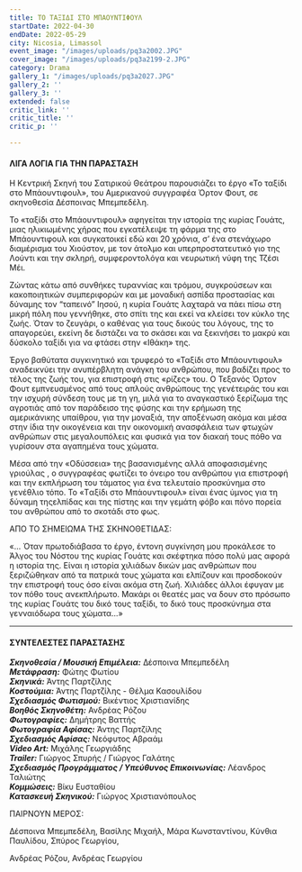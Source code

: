 ```yaml
---
title: ΤΟ ΤΑΞΙΔΙ ΣΤΟ ΜΠΑΟΥΝΤΙΦΟΥΛ
startDate: 2022-04-30
endDate: 2022-05-29
city: Nicosia, Limassol
event_image: "/images/uploads/pq3a2002.JPG"
cover_image: "/images/uploads/pq3a2199-2.JPG"
category: Drama
gallery_1: "/images/uploads/pq3a2027.JPG"
gallery_2: ''
gallery_3: ''
extended: false
critic_link: ''
critic_title: ''
critic_p: ''

---
```

#### ΛΙΓΑ ΛΟΓΙΑ ΓΙΑ ΤΗΝ ΠΑΡΑΣΤΑΣΗ

Η Κεντρική Σκηνή του Σατιρικού Θεάτρου παρουσιάζει το έργο «Το ταξίδι στο Μπάουντιφουλ», του Αμερικανού συγγραφέα Όρτον Φουτ, σε σκηνοθεσία Δέσποινας Μπεμπεδέλη.

Το «ταξίδι στο Μπάουντιφουλ» αφηγείται την ιστορία της κυρίας Γουάτς, μιας ηλικιωμένης χήρας που εγκατέλειψε τη φάρμα της στο Μπάουντιφουλ και συγκατοικεί εδώ και 20 χρόνια, σ’ ένα στενάχωρο διαμέρισμα του Χιούστον, με τον άτολμο και υπερπροστατευτικό γιο της Λούντι και την σκληρή, συμφεροντολόγα και νευρωτική νύφη της Τζέσι Μέι.

Ζώντας κάτω από συνθήκες τυραννίας και τρόμου, συγκρούσεων και κακοποιητικών συμπεριφορών και με μοναδική ασπίδα προστασίας και δύναμης τον “ταπεινό” Ιησού, η κυρία Γουάτς λαχταρά να πάει πίσω στη μικρή πόλη που γεννήθηκε, στο σπίτι της και εκεί να κλείσει τον κύκλο της ζωής. Όταν το ζευγάρι, ο καθένας για τους δικούς του λόγους, της το απαγορεύει, εκείνη δε διστάζει να το σκάσει και να ξεκινήσει το μακρύ και δύσκολο ταξίδι για να φτάσει στην «Ιθάκη» της.

Έργο βαθύτατα συγκινητικό και τρυφερό το «Ταξίδι στο Μπάουντιφουλ» αναδεικνύει την ανυπέρβλητη ανάγκη του ανθρώπου, που βαδίζει προς το τέλος της ζωής του, για επιστροφή στις «ρίζες» του. Ο Τεξανός Όρτον Φουτ εμπνευσμένος από τους απλούς ανθρώπους της γενέτειράς του και την ισχυρή σύνδεση τους με τη γη, μιλά για το αναγκαστικό ξερίζωμα της αγροτιάς από τον παράδεισο της φύσης και την ερήμωση της αμερικάνικης υπαίθρου, για την μοναξιά, την αποξένωση ακόμα και μέσα στην ίδια την οικογένεια και την οικονομική ανασφάλεια των φτωχών ανθρώπων στις μεγαλουπόλεις και φυσικά για τον διακαή τους πόθο να γυρίσουν στα αγαπημένα τους χώματα.

Μέσα από την «Οδύσσεια» της βασανισμένης αλλά αποφασισμένης γριούλας , ο συγγραφέας φωτίζει το όνειρο του ανθρώπου για επιστροφή και την εκπλήρωση του τάματος για ένα τελευταίο προσκύνημα στο γενέθλιο τόπο. Το «Tαξίδι στο Μπάουντιφουλ» είναι ένας ύμνος για τη δύναμη τηςελπίδας και της πίστης και την γεμάτη φόβο και πόνο πορεία του ανθρώπου από το σκοτάδι στο φως.

ΑΠΟ ΤΟ ΣΗΜΕΙΩΜΑ ΤΗΣ ΣΚΗΝΟΘΕΤΙΔΑΣ:

«... Όταν πρωτοδιάβασα το έργο, έντονη συγκίνηση μου προκάλεσε το Άλγος του Νόστου της κυρίας Γουάτς και σκέφτηκα πόσο πολύ μας αφορά η ιστορία της. Είναι η ιστορία χιλιάδων δικών μας ανθρώπων που ξεριζώθηκαν από τα πατρικά τους χώματα και ελπίζουν και προσδοκούν την επιστροφή τους όσο είναι ακόμα στη ζωή. Χιλιάδες άλλοι έφυγαν με τον πόθο τους ανεκπλήρωτο. Μακάρι οι θεατές μας να δουν στο πρόσωπο της κυρίας Γουάτς του δικό τους ταξίδι, το δικό τους προσκύνημα στα γενναιόδωρα τους χώματα...»

***

#### ΣΥΝΤΕΛΕΣΤΕΣ ΠΑΡΑΣΤΑΣΗΣ

**_Σκηνοθεσία / Μουσική Επιμέλεια:_** Δέσποινα Μπεμπεδέλη  
**_Μετάφραση:_** Φώτης Φωτίου  
**_Σκηνικά:_** Άντης Παρτζίλης  
**_Κοστούμια:_** Άντης Παρτζίλης - Θέλμα Κασουλίδου  
**_Σχεδιασμός Φωτισμού:_** Βικέντιος Χριστιανίδης  
**_Βοηθός Σκηνοθέτη:_** Ανδρέας Ρόζου  
**_Φωτογραφίες:_** Δημήτρης Βαττής  
**_Φωτογραφία Αφίσας:_** Άντης Παρτζίλης  
**_Σχεδιασμός Αφίσας:_** Νεόφυτος Αβραάμ  
**_Video Art:_** Μιχάλης Γεωργιάδης  
**_Trailer:_** Γιώργος Σπυρής / Γιώργος Γαλάτης  
**_Σχεδιασμός Προγράμματος / Υπεύθυνος Επικοινωνίας:_** Λέανδρος Ταλιώτης  
**_Κομμώσεις:_** Βίκυ Ευσταθίου  
**_Κατασκευή Σκηνικού:_** Γιώργος Χριστιανόπουλος

ΠΑΙΡΝΟΥΝ ΜΕΡΟΣ:

Δέσποινα Μπεμπεδέλη, Βασίλης Μιχαήλ, Μάρα Κωνσταντίνου, Κύνθια Παυλίδου, Σπύρος Γεωργίου,

Ανδρέας Ρόζου, Ανδρέας Γεωργίου